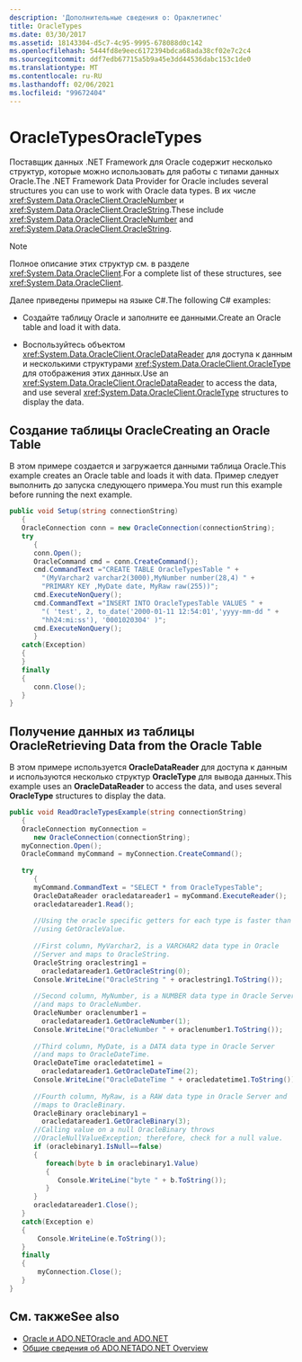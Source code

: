 ```yaml
---
description: 'Дополнительные сведения о: Ораклетипес'
title: OracleTypes
ms.date: 03/30/2017
ms.assetid: 18143304-d5c7-4c95-9995-678088d0c142
ms.openlocfilehash: 5444fd8e9eec6172394bdca68ada38cf02e7c2c4
ms.sourcegitcommit: ddf7edb67715a5b9a45e3dd44536dabc153c1de0
ms.translationtype: MT
ms.contentlocale: ru-RU
ms.lasthandoff: 02/06/2021
ms.locfileid: "99672404"
---
```

# <a name="oracletypes"></a><span data-ttu-id="c5309-103">OracleTypes</span><span class="sxs-lookup"><span data-stu-id="c5309-103">OracleTypes</span></span>

<span data-ttu-id="c5309-104">Поставщик данных .NET Framework для Oracle содержит несколько структур, которые можно использовать для работы с типами данных Oracle.</span><span class="sxs-lookup"><span data-stu-id="c5309-104">The .NET Framework Data Provider for Oracle includes several structures you can use to work with Oracle data types.</span></span> <span data-ttu-id="c5309-105">В их числе <xref:System.Data.OracleClient.OracleNumber> и <xref:System.Data.OracleClient.OracleString>.</span><span class="sxs-lookup"><span data-stu-id="c5309-105">These include <xref:System.Data.OracleClient.OracleNumber> and <xref:System.Data.OracleClient.OracleString>.</span></span>  
  
> [!NOTE]
> <span data-ttu-id="c5309-106">Полное описание этих структур см. в разделе <xref:System.Data.OracleClient>.</span><span class="sxs-lookup"><span data-stu-id="c5309-106">For a complete list of these structures, see <xref:System.Data.OracleClient>.</span></span>  
  
 <span data-ttu-id="c5309-107">Далее приведены примеры на языке C#.</span><span class="sxs-lookup"><span data-stu-id="c5309-107">The following C# examples:</span></span>  
  
- <span data-ttu-id="c5309-108">Создайте таблицу Oracle и заполните ее данными.</span><span class="sxs-lookup"><span data-stu-id="c5309-108">Create an Oracle table and load it with data.</span></span>  
  
- <span data-ttu-id="c5309-109">Воспользуйтесь объектом <xref:System.Data.OracleClient.OracleDataReader> для доступа к данным и несколькими структурами <xref:System.Data.OracleClient.OracleType> для отображения этих данных.</span><span class="sxs-lookup"><span data-stu-id="c5309-109">Use an <xref:System.Data.OracleClient.OracleDataReader> to access the data, and use several <xref:System.Data.OracleClient.OracleType> structures to display the data.</span></span>  
  
## <a name="creating-an-oracle-table"></a><span data-ttu-id="c5309-110">Создание таблицы Oracle</span><span class="sxs-lookup"><span data-stu-id="c5309-110">Creating an Oracle Table</span></span>  

 <span data-ttu-id="c5309-111">В этом примере создается и загружается данными таблица Oracle.</span><span class="sxs-lookup"><span data-stu-id="c5309-111">This example creates an Oracle table and loads it with data.</span></span> <span data-ttu-id="c5309-112">Пример следует выполнить до запуска следующего примера.</span><span class="sxs-lookup"><span data-stu-id="c5309-112">You must run this example before running the next example.</span></span>  
  
```csharp  
public void Setup(string connectionString)  
   {  
   OracleConnection conn = new OracleConnection(connectionString);  
   try  
      {  
      conn.Open();  
      OracleCommand cmd = conn.CreateCommand();  
      cmd.CommandText ="CREATE TABLE OracleTypesTable " +  
        "(MyVarchar2 varchar2(3000),MyNumber number(28,4) " +  
        "PRIMARY KEY ,MyDate date, MyRaw raw(255))";  
      cmd.ExecuteNonQuery();  
      cmd.CommandText ="INSERT INTO OracleTypesTable VALUES " +  
        "( 'test', 2, to_date('2000-01-11 12:54:01','yyyy-mm-dd " +  
        "hh24:mi:ss'), '0001020304' )";  
      cmd.ExecuteNonQuery();  
      }  
   catch(Exception)  
   {  
   }  
   finally  
   {  
      conn.Close();  
   }  
}  
```  
  
## <a name="retrieving-data-from-the-oracle-table"></a><span data-ttu-id="c5309-113">Получение данных из таблицы Oracle</span><span class="sxs-lookup"><span data-stu-id="c5309-113">Retrieving Data from the Oracle Table</span></span>  

 <span data-ttu-id="c5309-114">В этом примере используется **OracleDataReader** для доступа к данным и используются несколько структур **OracleType** для вывода данных.</span><span class="sxs-lookup"><span data-stu-id="c5309-114">This example uses an **OracleDataReader** to access the data, and uses several **OracleType** structures to display the data.</span></span>  
  
```csharp  
public void ReadOracleTypesExample(string connectionString)  
   {  
   OracleConnection myConnection =
      new OracleConnection(connectionString);  
   myConnection.Open();  
   OracleCommand myCommand = myConnection.CreateCommand();  
  
   try  
      {  
      myCommand.CommandText = "SELECT * from OracleTypesTable";  
      OracleDataReader oracledatareader1 = myCommand.ExecuteReader();  
      oracledatareader1.Read();  
  
      //Using the oracle specific getters for each type is faster than  
      //using GetOracleValue.  
  
      //First column, MyVarchar2, is a VARCHAR2 data type in Oracle  
      //Server and maps to OracleString.  
      OracleString oraclestring1 =
        oracledatareader1.GetOracleString(0);  
      Console.WriteLine("OracleString " + oraclestring1.ToString());  
  
      //Second column, MyNumber, is a NUMBER data type in Oracle Server  
      //and maps to OracleNumber.  
      OracleNumber oraclenumber1 =
        oracledatareader1.GetOracleNumber(1);  
      Console.WriteLine("OracleNumber " + oraclenumber1.ToString());  
  
      //Third column, MyDate, is a DATA data type in Oracle Server  
      //and maps to OracleDateTime.  
      OracleDateTime oracledatetime1 =
        oracledatareader1.GetOracleDateTime(2);  
      Console.WriteLine("OracleDateTime " + oracledatetime1.ToString());  
  
      //Fourth column, MyRaw, is a RAW data type in Oracle Server and  
      //maps to OracleBinary.  
      OracleBinary oraclebinary1 =
        oracledatareader1.GetOracleBinary(3);  
      //Calling value on a null OracleBinary throws  
      //OracleNullValueException; therefore, check for a null value.  
      if (oraclebinary1.IsNull==false)  
      {  
         foreach(byte b in oraclebinary1.Value)  
         {  
            Console.WriteLine("byte " + b.ToString());  
         }  
      }  
      oracledatareader1.Close();  
   }  
   catch(Exception e)  
   {  
       Console.WriteLine(e.ToString());  
   }  
   finally  
   {  
       myConnection.Close();  
   }  
}  
```  
  
## <a name="see-also"></a><span data-ttu-id="c5309-115">См. также</span><span class="sxs-lookup"><span data-stu-id="c5309-115">See also</span></span>

- [<span data-ttu-id="c5309-116">Oracle и ADO.NET</span><span class="sxs-lookup"><span data-stu-id="c5309-116">Oracle and ADO.NET</span></span>](oracle-and-adonet.md)
- [<span data-ttu-id="c5309-117">Общие сведения об ADO.NET</span><span class="sxs-lookup"><span data-stu-id="c5309-117">ADO.NET Overview</span></span>](ado-net-overview.md)
